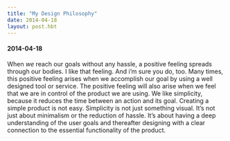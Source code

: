 ```yaml
---
title: "My Design Philosophy"
date: 2014-04-18
layout: post.hbt
---
```

<h4>2014-04-18</h4>

When *we* reach our goals without any hassle, a positive feeling spreads through our bodies. I like that feeling. And i’m sure you do, too. Many times, this positive feeling arises when we accomplish our goal by using a well designed tool or service. The positive feeling will also arise when we feel that we are in control of the product we are using. We like simplicity, because it reduces the time between an action and its goal. Creating a simple product is not easy. Simplicity is not just something visual. It’s not just about minimalism or the reduction of hassle. It’s about having a deep understanding of the user goals and thereafter designing with a clear connection to the essential functionality of the product.